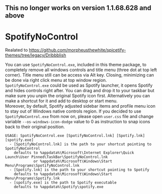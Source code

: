 ## This no longer works on version 1.1.68.628 and above

# SpotifyNoControl
Realated to https://github.com/morpheusthewhite/spicetify-themes/tree/legacy/Dribbblish

You can use `SpotifyNoControl.exe`, included in this theme package, to completely remove all windows controls and title menu (three dot at top left corner). Title menu still can be access via Alt key. Closing, minimizing can be done via right click menu at top window region.  
`SpotifyNoControl.exe` could be used as Spotify launcher, it opens Spotify and hides controls right after. You can drag and drop it to your taskbar but make sure you unpin the original Spotify icon first. Alternatively you can make a shortcut for it and add to desktop or start menu.  
Moreover, by default, Spotify adjusted sidebar items and profile menu icon to stay out of Windows native controls region. If you decided to use `SpotifyNoControl.exe` from now on, please open `user.css` file and change variable `--os-windows-icon-dodge` value to 0 as instruction to snap icons back to their original position.

```
USAGE: SpotifyNoControl.exe [SpotifyNoControl.lnk] [Spotify.lnk] [spotify.exe]
  - [SpotifyNoControl.lnk] is the path to your shortcut pointing to SpotifyNoControl
    defaults to %appdata%\Microsoft\Internet Explorer\Quick Launch\User Pinned\TaskBar\SpotifyNoControl.lnk
             or %appdata%\Microsoft\Windows\Start Menu\Programs\SpotifyNoControl.lnk
  - [Spotify.lnk] is the path to your shortcut pointing to Spotify
    defaults to %appdata%\Microsoft\Windows\Start Menu\Programs\Spotify.lnk
  - [spotify.exe] is the path to Spotify executable
    defaults to %appdata%\Spotify\spotify.exe
```
